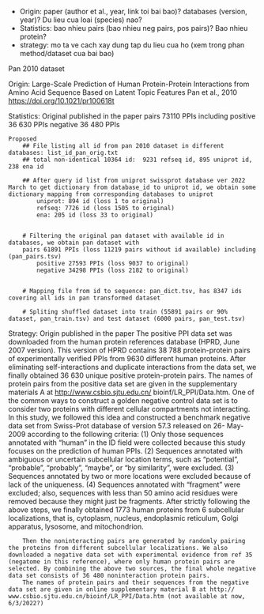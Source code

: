 - Origin: paper (author et al., year, link toi bai bao)? databases (version, year)? Du lieu cua loai (species) nao?
- Statistics: bao nhieu pairs (bao nhieu neg pairs, pos pairs)? Bao nhieu protein?
- strategy: mo ta ve cach xay dung tap du lieu cua ho (xem trong phan method/dataset cua bai bao)


Pan 2010 dataset

Origin: 
    Large-Scale Prediction of Human Protein-Protein Interactions from Amino Acid Sequence Based on Latent Topic Features
    Pan et al., 2010
    https://doi.org/10.1021/pr100618t

Statistics:
    Original published in the paper
        pairs 73110 PPIs including
            positive 36 630 PPIs
            negative 36 480 PPIs
    
    Proposed
        ## File listing all id from pan 2010 dataset in different databases: list_id_pan_orig.txt
        ## total non-identical 10364 id:  9231 refseq id, 895 uniprot id, 238 ena id
        
        ## After query id list from uniprot swissprot database ver 2022 March to get dictionary from database_id to uniprot id, we obtain some dictionary mapping from corresponding databases to uniprot
            uniprot: 894 id (loss 1 to original)
            refseq: 7726 id (loss 1505 to original)
            ena: 205 id (loss 33 to original)
        

        # Filtering the original pan dataset with available id in databases, we obtain pan dataset with
        pairs 61891 PPIs (loss 11219 pairs without id available) including (pan_pairs.tsv)
            positive 27593 PPIs (loss 9037 to original)
            negative 34298 PPIs (loss 2182 to original)
        

        # Mapping file from id to sequence: pan_dict.tsv, has 8347 ids covering all ids in pan transformed dataset

        # Spliting shuffled dataset into train (55891 pairs or 90% dataset, pan_train.tsv) and test dataset (6000 pairs, pan_test.tsv)

    



            

        

        

        






Strategy: 
    Origin published in the paper
        The positive PPI data set was downloaded from the human protein references database (HPRD, June 2007 version). This version of HPRD contains 38 788 protein-protein pairs of experimentally verified PPIs from 9630 different human proteins. After eliminating self-interactions and duplicate interactions from the data set, we finally obtained 36 630 unique positive protein-protein pairs. The names of protein pairs from the positive data set are given in the supplementary materials A at http://www.csbio.sjtu.edu.cn/ bioinf/LR_PPI/Data.htm. One of the common ways to construct a golden negative control data set is to consider two proteins with different cellular compartments not interacting. In this study, we followed this idea and constructed a benchmark negative data set from Swiss-Prot database of version 57.3 released on 26- May-2009 according to the following criteria: 
            (1) Only those sequences annotated with “human” in the ID field were collected because this study focuses on the prediction of human PPIs. 
            (2) Sequences annotated with ambiguous or uncertain subcellular location terms, such as “potential”, “probable”, “probably”, “maybe”, or “by similarity”, were excluded. 
            (3) Sequences annotated by two or more locations were excluded because of lack of the uniqueness. 
            (4) Sequences annotated with “fragment” were excluded; also, sequences with less than 50 amino acid residues were removed because they might just be fragments. After strictly following the above steps, we finally obtained 1773 human proteins from 6 subcellular localizations, that is, cytoplasm, nucleus, endoplasmic reticulum, Golgi apparatus, lysosome, and mitochondrion. 
            
        Then the noninteracting pairs are generated by randomly pairing the proteins from different subcellular localizations. We also downloaded a negative data set with experimental evidence from ref 35 (negatome in this reference), where only human protein pairs are selected. By combining the above two sources, the final whole negative data set consists of 36 480 noninteraction protein pairs. 
        The names of protein pairs and their sequences from the negative data set are given in online supplementary material B at http:// www.csbio.sjtu.edu.cn/bioinf/LR_PPI/Data.htm (not available at now, 6/3/2022?)
    